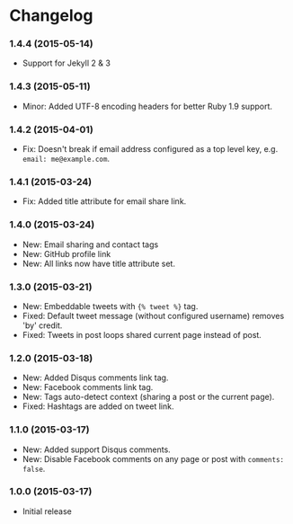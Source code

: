 # Changelog

### 1.4.4 (2015-05-14)
- Support for Jekyll 2 & 3

### 1.4.3 (2015-05-11)
- Minor: Added UTF-8 encoding headers for better Ruby 1.9 support.

### 1.4.2 (2015-04-01)
- Fix: Doesn't break if email address configured as a top level key, e.g. `email: me@example.com`.

### 1.4.1 (2015-03-24)
- Fix: Added title attribute for email share link.

### 1.4.0 (2015-03-24)
- New: Email sharing and contact tags
- New: GitHub profile link
- New: All links now have title attribute set.

### 1.3.0 (2015-03-21)
- New: Embeddable tweets with `{% tweet %}` tag.
- Fixed: Default tweet message (without configured username) removes 'by' credit.
- Fixed: Tweets in post loops shared current page instead of post.

### 1.2.0 (2015-03-18)
- New: Added Disqus comments link tag.
- New: Facebook comments link tag.
- New: Tags auto-detect context (sharing a post or the current page).
- Fixed: Hashtags are added on tweet link.

### 1.1.0 (2015-03-17)
- New: Added support Disqus comments.
- New: Disable Facebook comments on any page or post with `comments: false`.

### 1.0.0 (2015-03-17)
- Initial release
